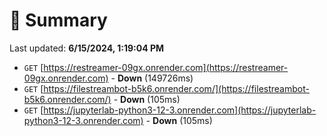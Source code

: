 # 📖 Summary
Last updated: **6/15/2024, 1:19:04 PM**

- `GET` [https://restreamer-09gx.onrender.com](https://restreamer-09gx.onrender.com) - **Down** (149726ms)
- `GET` [https://filestreambot-b5k6.onrender.com/](https://filestreambot-b5k6.onrender.com/) - **Down** (105ms)
- `GET` [https://jupyterlab-python3-12-3.onrender.com](https://jupyterlab-python3-12-3.onrender.com) - **Down** (105ms)
